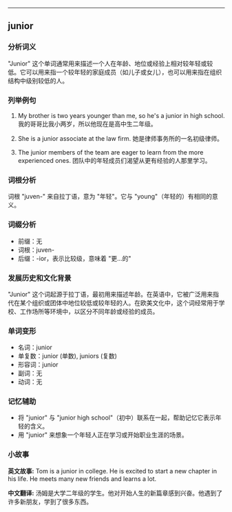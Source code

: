 
---------------
## junior
### 分析词义
"Junior" 这个单词通常用来描述一个人在年龄、地位或经验上相对较年轻或较低。它可以用来指一个较年轻的家庭成员（如儿子或女儿），也可以用来指在组织结构中级别较低的人。

### 列举例句
1. My brother is two years younger than me, so he's a junior in high school.
   我的哥哥比我小两岁，所以他现在是高中生二年级。

2. She is a junior associate at the law firm.
   她是律师事务所的一名初级律师。

3. The junior members of the team are eager to learn from the more experienced ones.
   团队中的年轻成员们渴望从更有经验的人那里学习。

### 词根分析
词根 "juven-" 来自拉丁语，意为 "年轻"。它与 "young"（年轻的）有相同的意义。

### 词缀分析
- 前缀：无
- 词根：juven-
- 后缀：-ior，表示比较级，意味着 "更...的"

### 发展历史和文化背景
"Junior" 这个词起源于拉丁语，最初用来描述年龄。在英语中，它被广泛用来指代在某个组织或团体中地位较低或较年轻的人。在欧美文化中，这个词经常用于学校、工作场所等环境中，以区分不同年龄或经验的成员。

### 单词变形
- 名词：junior
- 单复数：junior (单数), juniors (复数)
- 形容词：junior
- 副词：无
- 动词：无

### 记忆辅助
- 将 "junior" 与 "junior high school"（初中）联系在一起，帮助记忆它表示年轻的含义。
- 用 "junior" 来想象一个年轻人正在学习或开始职业生涯的场景。

### 小故事
**英文故事:**
Tom is a junior in college. He is excited to start a new chapter in his life. He meets many new friends and learns a lot.

**中文翻译:**
汤姆是大学二年级的学生。他对开始人生的新篇章感到兴奋。他遇到了许多新朋友，学到了很多东西。

